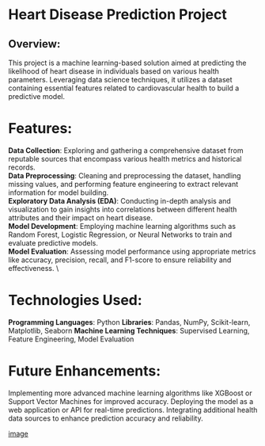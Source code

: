 # Heart Disease Prediction Project
## Overview:
This project is a machine learning-based solution aimed at predicting the likelihood of heart disease in individuals based on various health parameters. Leveraging data science techniques, it utilizes a dataset containing essential features related to cardiovascular health to build a predictive model.

# Features:
**Data Collection**: Exploring and gathering a comprehensive dataset from reputable sources that encompass various health metrics and historical records. \
**Data Preprocessing**: Cleaning and preprocessing the dataset, handling missing values, and performing feature engineering to extract relevant information for model building. \
**Exploratory Data Analysis (EDA)**: Conducting in-depth analysis and visualization to gain insights into correlations between different health attributes and their impact on heart disease. \
**Model Development**: Employing machine learning algorithms such as Random Forest, Logistic Regression, or Neural Networks to train and evaluate predictive models. \
**Model Evaluation**: Assessing model performance using appropriate metrics like accuracy, precision, recall, and F1-score to ensure reliability and effectiveness. \
# Technologies Used:
**Programming Languages**: Python
**Libraries**: Pandas, NumPy, Scikit-learn, Matplotlib, Seaborn
**Machine Learning Techniques**: Supervised Learning, Feature Engineering, Model Evaluation
# Future Enhancements:
Implementing more advanced machine learning algorithms like XGBoost or Support Vector Machines for improved accuracy.
Deploying the model as a web application or API for real-time predictions.
Integrating additional health data sources to enhance prediction accuracy and reliability.

[image](cap2.PNG)

